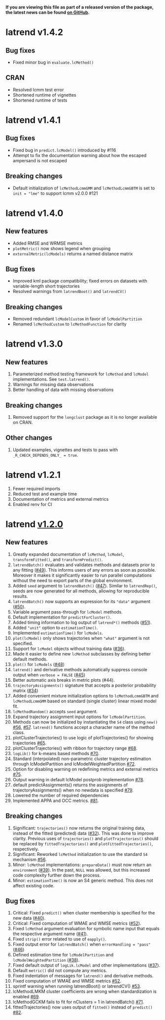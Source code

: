 **If you are viewing this file as part of a released version of the package, the latest news can be found [on GitHub](https://philips-software.github.io/latrend/news/).**

# latrend v1.4.2

## Bug fixes

* Fixed minor bug in `evaluate.lcMethod()`

## CRAN
* Resolved lcmm test error
* Shortened runtime of vignettes
* Shortened runtime of tests

# latrend v1.4.1

## Bug fixes

* Fixed bug in `predict.lcModel()` introduced by #116
* Attempt to fix the documentation warning about how the escaped ampersand is not escaped

## Breaking changes
* Default initialization of `lcMethodLcmmGMM` and `lcMethodLcmmGBTM` is set to `init = "lme"` to support lcmm v2.0.0 #121

# latrend v1.4.0

## New features

-   Added RMSE and WRMSE metrics
-   `plotMetric()` now shows legend when grouping
-   `externalMetric(lcModels)` returns a named distance matrix

## Bug fixes

-   Improved kml package compatibility; fixed errors on datasets with variable-length short trajectories
-   Resolved warnings from `latrendBoot()` and `latrendCV()`

## Breaking changes

-   Removed redundant `lcModelCustom` in favor of `lcModelPartition`
-   Renamed `lcMethodCustom` to `lcMethodFunction` for clarity

# latrend v1.3.0

## New features

1.  Parameterized method testing framework for `lcMethod` and `lcModel` implementations. See `test.latrend()`.
2.  Warnings for missing data observations
3.  Better handling of data with missing observations

## Breaking changes

1.  Removed support for the `longclust` package as it is no longer available on CRAN.

## Other changes

1.  Updated examples, vignettes and tests to pass with `_R_CHECK_DEPENDS_ONLY_ = true`.

# latrend v1.2.1

1.  Fewer required imports
2.  Reduced test and example time
3.  Documentation of metrics and external metrics
4.  Enabled renv for CI

# latrend [v1.2.0](https://github.com/philips-software/latrend/milestone/2)

## New features

1.  Greatly expanded documentation of `lcMethod`, `lcModel`, `transformFitted()`, and `transformPredict()`.
2.  `latrendBatch()` evaluates and validates methods and datasets prior to any fitting ([#49](https://github.com/philips-software/latrend/issues/49)). This informs users of any errors as soon as possible. Moreover it makes it significantly easier to run parallel computations without the need to export parts of the global environment.
3.  Added `seed` argument to `latrendBatch()` ([#47](https://github.com/philips-software/latrend/issues/47)). Similar to `latrendRep()`, seeds are now generated for all methods, allowing for reproducible results.
4.  `latrendBatch()` now supports an expression for its `"data"` argument ([#50](https://github.com/philips-software/latrend/issues/50)).
5.  Variable argument pass-through for `lcModel` methods.
6.  Default implementation for `predictForCluster()`.
7.  Added timing information to log output of `latrend*()` methods ([#51](https://github.com/philips-software/latrend/issues/51)).
8.  Added `"unit"` option to `estimationTime()`.
9.  Implemented `estimationTime()` for `lcModels`.
10. `plot(lcModel)` only shows trajectories when `"what"` argument is not specified.
11. Support for `lcModel` objects without training data ([#36](https://github.com/philips-software/latrend/issues/36)).
12. Made it easier to define new `lcMethod` subclasses by defining better default methods.
13. `plot()` for `lcModels` ([#48](https://github.com/philips-software/latrend/issues/48))
14. `latrend()` and derivative methods automatically suppress console output when `verbose = FALSE` ([#45](https://github.com/philips-software/latrend/issues/45))
15. Better automatic axis breaks in metric plots (#44).
16. `trajectoryAssignments()` signature that accepts a posterior probability matrix ([#34](https://github.com/philips-software/latrend/issues/34))
17. Added convenient mixture initialization options to `lcMethodLcmmGBTM` and `lcMethodLcmmGMM` based on standard (single cluster) linear mixed model fit.
18. `lcMethodRandom()` accepts `seed` argument.
19. Expand trajectory assignment input options for `lcModelPartition`.
20. Methods can now be initialized by instantiating the `S4` class using `new()` [#56](https://github.com/philips-software/latrend/issues/56), [#57](https://github.com/philips-software/latrend/issues/57). `latrend()` functions accept a character name of the method class.
21. plotClusterTrajectories() to use logic of plotTrajectories() for showing trajectories [#65](https://github.com/philips-software/latrend/issues/65).
22. plotClusterTrajectories() with ribbon for trajectory range [#68](https://github.com/philips-software/latrend/issues/68).
23. `logLik()` for k-means based methods [#70](https://github.com/philips-software/latrend/issues/70).
24. Standard (interpolated) non-parametric cluster trajectory estimation through lcModelPartition and lcModelWeightedPartition [#72](https://github.com/philips-software/latrend/issues/72).
25. Option for disabling warning on redefining metrics and external metrics [#75](https://github.com/philips-software/latrend/issues/75).
26. Output warning in default lcModel postprob implementation [#78](https://github.com/philips-software/latrend/issues/78).
27. default predictAssignments() returns the assignments of trajectoryAssignments() when no newdata is specified [#79](https://github.com/philips-software/latrend/issues/79).
28. Lowered the number of required dependencies
29. Implemented APPA and OCC metrics. [#81](https://github.com/philips-software/latrend/issues/81).

## Breaking changes

1.  Significant: `trajectories()` now returns the original training data, instead of the fitted (predicted) data ([#32](https://github.com/philips-software/latrend/issues/32)). This was done to improve clarity. Previous uses of `trajectories()` and `plotTrajectories()` should be replaced by `fittedTrajectories()` and `plotFittedTrajectories()`, respectively.
2.  Significant: Reworked `lcMethod` initialization to use the standard `S4` mechanism [#56](https://github.com/philips-software/latrend/issues/56).
3.  Minor: `lcMethod` implementations: `prepareData()` must now return an `environment` ([#39](https://github.com/philips-software/latrend/issues/39)). In the past, `NULL` was allowed, but this increased code complexity further down the process.
4.  Minor: `estimationTime()` is now an S4 generic method. This does not affect existing code.

## Bug fixes

1.  Critical: Fixed `predict()` when cluster membership is specified for the new data ([#40](https://github.com/philips-software/latrend/issues/40)).
2.  Critical: Fixed computation of WMAE and WMSE metrics ([#52](https://github.com/philips-software/latrend/issues/52)).
3.  Fixed `lcMethod` argument evaluation for symbolic name input that equals the respective argument name ([#41](https://github.com/philips-software/latrend/issues/41)).
4.  Fixed `strip()` error related to use of `eapply()`.
5.  Fixed output error for `latrendBatch()` when `errorHandling = "pass"` ([#46](https://github.com/philips-software/latrend/issues/46))
6.  Defined estimation time for `lcModelPartition` and `lcModelWeightedPartition` ([#38](https://github.com/philips-software/latrend/issues/38)).
7.  Fixed default output of `logLik.lcModel` and other implementations ([#37](https://github.com/philips-software/latrend/issues/37)).
8.  Default `metric()` did not compute any metrics.
9.  Fixed indentation of messages for `latrend()` and derivative methods.
10. Fixed computation of WMAE and WMSE metrics [#52](https://github.com/philips-software/latrend/issues/52).
11. sprintf warning when running latrendBoot() or latrendCV() [#53](https://github.com/philips-software/latrend/issues/53).
12. lcMethodLMKM cluster coefficients are wrong when standardization is enabled [#69](https://github.com/philips-software/latrend/issues/69).
13. lcMethodGCKM fails to fit for nClusters = 1 in latrendBatch() [#71](https://github.com/philips-software/latrend/issues/71).
14. fittedTrajectories() now uses output of `fitted()` instead of `predict()` [#82](https://github.com/philips-software/latrend/issues/82).
